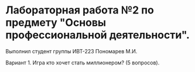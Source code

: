 # Лабораторная работа №2 по предмету "Основы профессиональной деятельности".
Выполнил студент группы ИВТ-223 Пономарев М.И.

Вариант 1.
Игра кто хочет стать миллионером? (5 вопросов).
